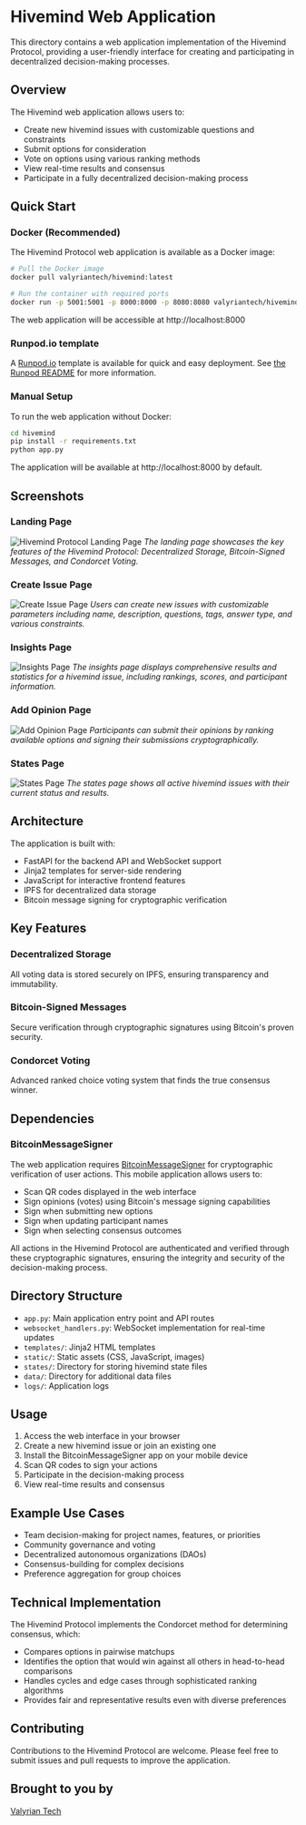 # Hivemind Web Application

This directory contains a web application implementation of the Hivemind Protocol, providing a user-friendly interface for creating and participating in decentralized decision-making processes.

## Overview

The Hivemind web application allows users to:
- Create new hivemind issues with customizable questions and constraints
- Submit options for consideration
- Vote on options using various ranking methods
- View real-time results and consensus
- Participate in a fully decentralized decision-making process

## Quick Start

### Docker (Recommended)

The Hivemind Protocol web application is available as a Docker image:

```bash
# Pull the Docker image
docker pull valyriantech/hivemind:latest

# Run the container with required ports
docker run -p 5001:5001 -p 8000:8000 -p 8080:8080 valyriantech/hivemind:latest
```

The web application will be accessible at http://localhost:8000


### Runpod.io template

A [Runpod.io](https://get.runpod.io/hw46xr4h3la6) template is available for quick and easy deployment.
See [the Runpod README](README_runpod.md) for more information.

### Manual Setup

To run the web application without Docker:

```bash
cd hivemind
pip install -r requirements.txt
python app.py
```

The application will be available at http://localhost:8000 by default.

## Screenshots

### Landing Page
![Hivemind Protocol Landing Page](static/LandingPage.png)
*The landing page showcases the key features of the Hivemind Protocol: Decentralized Storage, Bitcoin-Signed Messages, and Condorcet Voting.*

### Create Issue Page
![Create Issue Page](static/CreateIssuePage.png)
*Users can create new issues with customizable parameters including name, description, questions, tags, answer type, and various constraints.*

### Insights Page
![Insights Page](static/InsightsPage.png)
*The insights page displays comprehensive results and statistics for a hivemind issue, including rankings, scores, and participant information.*

### Add Opinion Page
![Add Opinion Page](static/AddOpinionPage.png)
*Participants can submit their opinions by ranking available options and signing their submissions cryptographically.*

### States Page
![States Page](static/StatesPage.png)
*The states page shows all active hivemind issues with their current status and results.*

## Architecture

The application is built with:
- FastAPI for the backend API and WebSocket support
- Jinja2 templates for server-side rendering
- JavaScript for interactive frontend features
- IPFS for decentralized data storage
- Bitcoin message signing for cryptographic verification

## Key Features

### Decentralized Storage
All voting data is stored securely on IPFS, ensuring transparency and immutability.

### Bitcoin-Signed Messages
Secure verification through cryptographic signatures using Bitcoin's proven security.

### Condorcet Voting
Advanced ranked choice voting system that finds the true consensus winner.

## Dependencies

### BitcoinMessageSigner

The web application requires [BitcoinMessageSigner](https://github.com/ValyrianTech/BitcoinMessageSigner) for cryptographic verification of user actions. This mobile application allows users to:

- Scan QR codes displayed in the web interface
- Sign opinions (votes) using Bitcoin's message signing capabilities
- Sign when submitting new options
- Sign when updating participant names
- Sign when selecting consensus outcomes

All actions in the Hivemind Protocol are authenticated and verified through these cryptographic signatures, ensuring the integrity and security of the decision-making process.

## Directory Structure

- `app.py`: Main application entry point and API routes
- `websocket_handlers.py`: WebSocket implementation for real-time updates
- `templates/`: Jinja2 HTML templates
- `static/`: Static assets (CSS, JavaScript, images)
- `states/`: Directory for storing hivemind state files
- `data/`: Directory for additional data files
- `logs/`: Application logs

## Usage

1. Access the web interface in your browser
2. Create a new hivemind issue or join an existing one
3. Install the BitcoinMessageSigner app on your mobile device
4. Scan QR codes to sign your actions
5. Participate in the decision-making process
6. View real-time results and consensus

## Example Use Cases

- Team decision-making for project names, features, or priorities
- Community governance and voting
- Decentralized autonomous organizations (DAOs)
- Consensus-building for complex decisions
- Preference aggregation for group choices

## Technical Implementation

The Hivemind Protocol implements the Condorcet method for determining consensus, which:
- Compares options in pairwise matchups
- Identifies the option that would win against all others in head-to-head comparisons
- Handles cycles and edge cases through sophisticated ranking algorithms
- Provides fair and representative results even with diverse preferences

## Contributing

Contributions to the Hivemind Protocol are welcome. Please feel free to submit issues and pull requests to improve the application.

## Brought to you by
[Valyrian Tech](https://linktr.ee/ValyrianTech)

